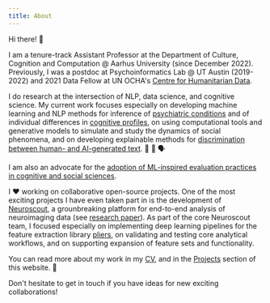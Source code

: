 ```yaml
---
title: About
---
```

Hi there! 🖖

I am a tenure-track Assistant Professor at the Department of Culture, Cognition and Computation @ Aarhus University (since December 2022). Previously, I was a postdoc at Psychoinformatics Lab @ UT Austin (2019-2022) and 2021 Data Fellow at UN OCHA's [Centre for Humanitarian Data](https://centre.humdata.org/).

I do research at the intersection of NLP, data science, and cognitive science. My current work focuses especially on developing machine learning and NLP methods for inference of [psychiatric conditions](https://www.nature.com/articles/s44220-023-00152-7) and of individual differences in [cognitive profiles](https://aclanthology.org/2022.findings-emnlp.123/), on using computational tools and generative models to simulate and study the dynamics of social phenomena, and on developing explainable methods for [discrimination between human- and AI-generated text](https://github.com/rbroc/echo). 🤖 🧠 🗣️

I am also an advocate for the [adoption of ML-inspired evaluation practices in cognitive and social sciences](https://journals.sagepub.com/doi/pdf/10.1177/25152459211026864). 

I ❤️ working on collaborative open-source projects. One of the most exciting projects I have even taken part in is the development of [Neuroscout](https://neuroscout.org/), a grounbreaking platform for end-to-end analysis of neuroimaging data (see [research paper](https://elifesciences.org/articles/79277)). As part of the core Neuroscout team, I focused especially on implementing deep learning pipelines for the feature extraction library [pliers](https://github.com/PsychoinformaticsLab/pliers), on validating and testing core analytical workflows, and on supporting expansion of feature sets and functionality. 

You can read more about my work in my [CV](https://rbroc.github.io/cv/cv.pdf), and in the [Projects](https://rbroc.github.io/projects) section of this website. 🚀

Don't hesitate to get in touch if you have ideas for new exciting collaborations!